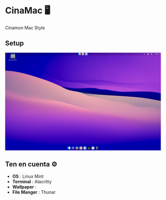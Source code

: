 # CinaMac 🖥️
Cinamon Mac Style
## Setup 

<img src='.assets/desktopGeneral.png'>

## Ten en cuenta ⚙️
* **OS** : Linux Mint
* **Terminal** : Alacritty
* **Wallpaper** : 
* **File Manger** : Thunar